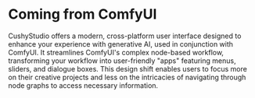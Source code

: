 # Coming from ComfyUI

CushyStudio offers a modern, cross-platform user interface designed to enhance your experience with generative AI, used in conjunction with ComfyUI. It streamlines ComfyUI's complex node-based workflow, transforming your workflow into user-friendly "apps" featuring menus, sliders, and dialogue boxes. This design shift enables users to focus more on their creative projects and less on the intricacies of navigating through node graphs to access necessary information.


